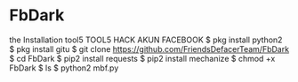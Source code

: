 # FbDark
the Installation tool5
TOOL5 HACK AKUN FACEBOOK
$ pkg install python2
$ pkg install gitu
$ git clone https://github.com/FriendsDefacerTeam/FbDark
$ cd FbDark
$ pip2 install requests
$ pip2 install mechanize
$ chmod +x FbDark
$ ls
$ python2 mbf.py
